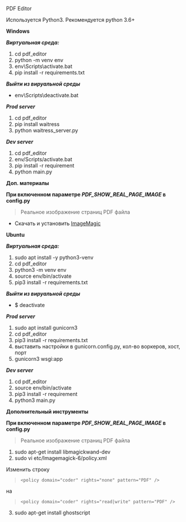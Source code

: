 PDF Editor

Используется Python3. Рекомендуется python 3.6+

**Windows**

***Виртуальная среда:***
1. cd pdf_editor
2. python -m venv env
3. env\Scripts\activate.bat
4. pip install -r requirements.txt

***Выйти из вируальной среды***
*  env\Scripts\deactivate.bat

***Prod server***
1.  cd pdf_editor
2.  pip install waitress
3.  python waitress_server.py

***Dev server***
1. cd pdf_editor
2. env/Scripts/activate.bat
3. pip install -r requirement
4. python main.py

**Доп. материалы**

**При включенном параметре *PDF_SHOW_REAL_PAGE_IMAGE* в config.py**
>  Реальное изображение страниц PDF файла


*  Скачать и установить [ImageMagic](https://imagemagick.org/download/binaries/ImageMagick-7.0.10-26-Q16-HDRI-x64-dll.exe)




**Ubuntu**


***Виртуальная среда:***
1. sudo apt install -y python3-venv
2. cd pdf_editor
3. python3 -m venv env 
4. source env/bin/activate
5. pip3 install -r requirements.txt

***Выйти из вируальной среды***
*  $ deactivate

***Prod server***
1. sudo apt install gunicorn3
2. cd pdf_editor
2. pip3 install -r requirements.txt
3. выставить настройки в gunicorn.config.py, кол-во воркеров, хост, порт
3. gunicorn3 wsgi:app

***Dev server***
1. cd pdf_editor
2. source env/bin/activate
3. pip3 install -r requirement
3. python3 main.py


**Дополнительный инструменты**

**При включенном параметре *PDF_SHOW_REAL_PAGE_IMAGE* в config.py**
>  Реальное изображение страниц PDF файла

1.  sudo apt-get install libmagickwand-dev
2.  sudo vi etc/Imagemagick-6/policy.xml


Изменить строку
>  `<policy domain="coder" rights="none" pattern="PDF" />`

на
>  `<policy domain="coder" rights="read|write" pattern="PDF" />`

3.  sudo apt-get install ghostscript


